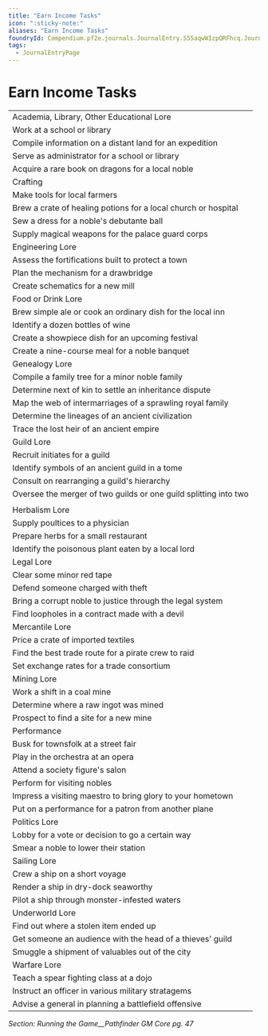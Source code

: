 ```yaml
---
title: "Earn Income Tasks"
icon: ":sticky-note:"
aliases: "Earn Income Tasks"
foundryId: Compendium.pf2e.journals.JournalEntry.S55aqwWIzpQRFhcq.JournalEntryPage.I5V4dZlNV1R6KOQM
tags:
  - JournalEntryPage
---
```


# Earn Income Tasks
  

|     |
| --- |
| Academia, Library, Other Educational Lore |
| Work at a school or library |
| Compile information on a distant land for an expedition |
| Serve as administrator for a school or library |
| Acquire a rare book on dragons for a local noble |
| Crafting |
| Make tools for local farmers |
| Brew a crate of healing potions for a local church or hospital |
| Sew a dress for a noble's debutante ball |
| Supply magical weapons for the palace guard corps |
| Engineering Lore |
| Assess the fortifications built to protect a town |
| Plan the mechanism for a drawbridge |
| Create schematics for a new mill |
| Food or Drink Lore |
| Brew simple ale or cook an ordinary dish for the local inn |
| Identify a dozen bottles of wine |
| Create a showpiece dish for an upcoming festival |
| Create a nine-course meal for a noble banquet |
| Genealogy Lore |
| Compile a family tree for a minor noble family |
| Determine next of kin to settle an inheritance dispute |
| Map the web of intermarriages of a sprawling royal family |
| Determine the lineages of an ancient civilization |
| Trace the lost heir of an ancient empire |
| Guild Lore |
| Recruit initiates for a guild |
| Identify symbols of an ancient guild in a tome |
| Consult on rearranging a guild's hierarchy |
| Oversee the merger of two guilds or one guild splitting into two |
|  |
| Herbalism Lore |
| Supply poultices to a physician |
| Prepare herbs for a small restaurant |
| Identify the poisonous plant eaten by a local lord |
| Legal Lore |
| Clear some minor red tape |
| Defend someone charged with theft |
| Bring a corrupt noble to justice through the legal system |
| Find loopholes in a contract made with a devil |
| Mercantile Lore |
| Price a crate of imported textiles |
| Find the best trade route for a pirate crew to raid |
| Set exchange rates for a trade consortium |
| Mining Lore |
| Work a shift in a coal mine |
| Determine where a raw ingot was mined |
| Prospect to find a site for a new mine |
| Performance |
| Busk for townsfolk at a street fair |
| Play in the orchestra at an opera |
| Attend a society figure's salon |
| Perform for visiting nobles |
| Impress a visiting maestro to bring glory to your hometown |
| Put on a performance for a patron from another plane |
| Politics Lore |
| Lobby for a vote or decision to go a certain way |
| Smear a noble to lower their station |
| Sailing Lore |
| Crew a ship on a short voyage |
| Render a ship in dry-dock seaworthy |
| Pilot a ship through monster-infested waters |
| Underworld Lore |
| Find out where a stolen item ended up |
| Get someone an audience with the head of a thieves' guild |
| Smuggle a shipment of valuables out of the city |
| Warfare Lore |
| Teach a spear fighting class at a dojo |
| Instruct an officer in various military stratagems |
| Advise a general in planning a battlefield offensive |

_Section: Running the Game__Pathfinder GM Core pg. 47_